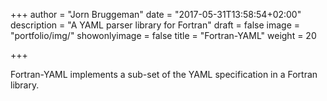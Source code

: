 +++
author = "Jorn Bruggeman"
date = "2017-05-31T13:58:54+02:00"
description = "A YAML parser library for Fortran"
draft = false
image = "portfolio/img/"
showonlyimage = false
title = "Fortran-YAML"
weight = 20

+++

Fortran-YAML implements a sub-set of the YAML specification in a Fortran 
library.

<!--more-->



